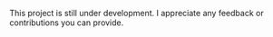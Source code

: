 This project is still under development. I appreciate any feedback or contributions you can provide.


